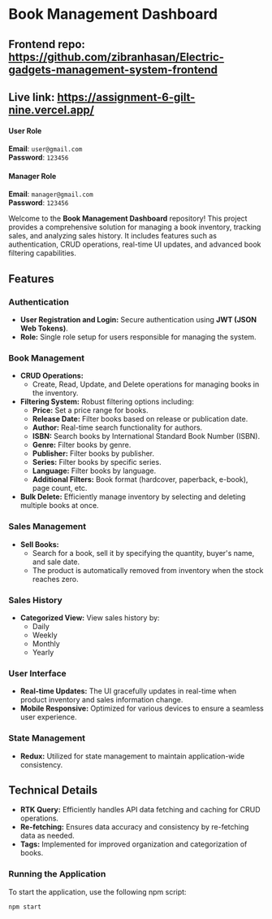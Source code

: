 # Book Management Dashboard
## Frontend repo: https://github.com/zibranhasan/Electric-gadgets-management-system-frontend
## Live link: https://assignment-6-gilt-nine.vercel.app/
#### User Role 
**Email**: `user@gmail.com`  
**Password**: `123456`
#### Manager Role 
**Email**: `manager@gmail.com`  
**Password**: `123456`

Welcome to the **Book Management Dashboard** repository! This project provides a comprehensive solution for managing a book inventory, tracking sales, and analyzing sales history. It includes features such as authentication, CRUD operations, real-time UI updates, and advanced book filtering capabilities.

## Features

### Authentication
- **User Registration and Login:** Secure authentication using **JWT (JSON Web Tokens)**.
- **Role:** Single role setup for users responsible for managing the system.

### Book Management
- **CRUD Operations:**
  - Create, Read, Update, and Delete operations for managing books in the inventory.
- **Filtering System:** Robust filtering options including:
  - **Price:** Set a price range for books.
  - **Release Date:** Filter books based on release or publication date.
  - **Author:** Real-time search functionality for authors.
  - **ISBN:** Search books by International Standard Book Number (ISBN).
  - **Genre:** Filter books by genre.
  - **Publisher:** Filter books by publisher.
  - **Series:** Filter books by specific series.
  - **Language:** Filter books by language.
  - **Additional Filters:** Book format (hardcover, paperback, e-book), page count, etc.
- **Bulk Delete:** Efficiently manage inventory by selecting and deleting multiple books at once.

### Sales Management
- **Sell Books:**
  - Search for a book, sell it by specifying the quantity, buyer's name, and sale date.
  - The product is automatically removed from inventory when the stock reaches zero.

### Sales History
- **Categorized View:** View sales history by:
  - Daily
  - Weekly
  - Monthly
  - Yearly

### User Interface
- **Real-time Updates:** The UI gracefully updates in real-time when product inventory and sales information change.
- **Mobile Responsive:** Optimized for various devices to ensure a seamless user experience.

### State Management
- **Redux:** Utilized for state management to maintain application-wide consistency.

## Technical Details
- **RTK Query:** Efficiently handles API data fetching and caching for CRUD operations.
- **Re-fetching:** Ensures data accuracy and consistency by re-fetching data as needed.
- **Tags:** Implemented for improved organization and categorization of books.


### Running the Application

To start the application, use the following npm script:

```bash
npm start
